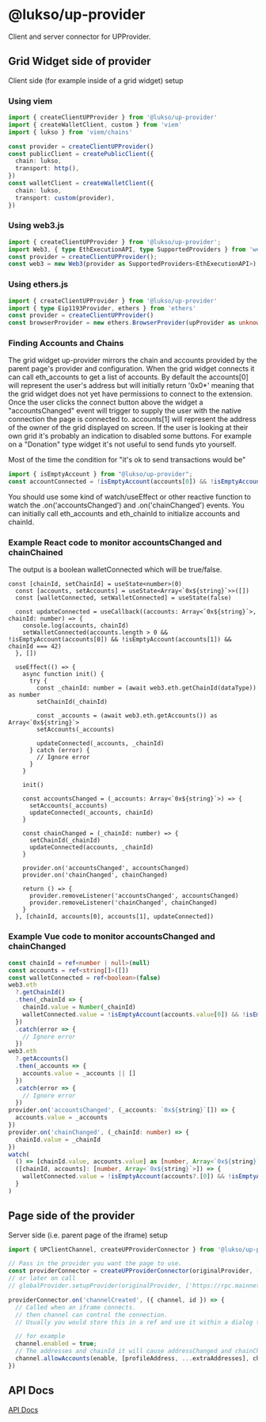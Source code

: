 # @lukso/up-provider

Client and server connector for UPProvider.

## Grid Widget side of provider

Client side (for example inside of a grid widget) setup

### Using viem

```ts
import { createClientUPProvider } from '@lukso/up-provider'
import { createWalletClient, custom } from 'viem'
import { lukso } from 'viem/chains'

const provider = createClientUPProvider()
const publicClient = createPublicClient({
  chain: lukso,
  transport: http(),
})
const walletClient = createWalletClient({
  chain: lukso,
  transport: custom(provider),
})
```

### Using web3.js

```ts
import { createClientUPProvider } from '@lukso/up-provider';
import Web3, { type EthExecutionAPI, type SupportedProviders } from 'web3';
const provider = createClientUPProvider();
const web3 = new Web3(provider as SupportedProviders<EthExecutionAPI>);
```

### Using ethers.js

```ts
import { createClientUPProvider } from '@lukso/up-provider'
import { type Eip1193Provider, ethers } from 'ethers'
const provider = createClientUPProvider()
const browserProvider = new ethers.BrowserProvider(upProvider as unknown as Eip1193Provider)
```

### Finding Accounts and Chains

The grid widget up-provider mirrors the chain and accounts provided by the parent page's
provider and configuration. When the grid widget connects it can call eth_accounts
to get a list of accounts. By default the accounts[0] will represent the user's address
but will initially return '0x0*' meaning that the grid widget does not yet have permissions
to connect to the extension. Once the user clicks the connect button above the widget
a "accountsChanged" event will trigger to supply the user with the native connection
the page is connected to. accounts[1] will represent the address of the owner
of the grid displayed on screen. If the user is looking at their own grid it's probably
an indication to disabled some buttons. For example on a "Donation" type widget it's not
useful to send funds yto yourself.

Most of the time the condition for "it's ok to send transactions would be"

```js
import { isEmptyAccount } from "@lukso/up-provider";
const accountConnected = !isEmptyAccount(accounts[0]) && !isEmptyAccount(accounts[0]) && chainId === 42;
```

You should use some kind of watch/useEffect or other reactive function to watch the
.on('accountsChanged') and .on('chainChanged') events. You can initially call eth_accounts and eth_chainId to initialize accounts and chainId.

### Example React code to monitor accountsChanged and chainChained

The output is a boolean walletConnected which will be true/false.

```tsx
const [chainId, setChainId] = useState<number>(0)
  const [accounts, setAccounts] = useState<Array<`0x${string}`>>([])
  const [walletConnected, setWalletConnected] = useState(false)

  const updateConnected = useCallback((accounts: Array<`0x${string}`>, chainId: number) => {
    console.log(accounts, chainId)
    setWalletConnected(accounts.length > 0 && !isEmptyAccount(accounts[0]) && !isEmptyAccount(accounts[1]) && chainId === 42)
  }, [])

  useEffect(() => {
    async function init() {
      try {
        const _chainId: number = (await web3.eth.getChainId(dataType)) as number
        setChainId(_chainId)

        const _accounts = (await web3.eth.getAccounts()) as Array<`0x${string}`>
        setAccounts(_accounts)

        updateConnected(_accounts, _chainId)
      } catch (error) {
        // Ignore error
      }
    }

    init()

    const accountsChanged = (_accounts: Array<`0x${string}`>) => {
      setAccounts(_accounts)
      updateConnected(_accounts, chainId)
    }

    const chainChanged = (_chainId: number) => {
      setChainId(_chainId)
      updateConnected(accounts, _chainId)
    }

    provider.on('accountsChanged', accountsChanged)
    provider.on('chainChanged', chainChanged)

    return () => {
      provider.removeListener('accountsChanged', accountsChanged)
      provider.removeListener('chainChanged', chainChanged)
    }
  }, [chainId, accounts[0], accounts[1], updateConnected])
```

### Example Vue code to monitor accountsChanged and chainChanged

```ts
const chainId = ref<number | null>(null)
const accounts = ref<string[]>([])
const walletConnected = ref<boolean>(false)
web3.eth
  ?.getChainId()
  .then(_chainId => {
    chainId.value = Number(_chainId)
    walletConnected.value = !isEmptyAccount(accounts.value[0]) && !isEmptyAccount(accounts.value[1]) && chainId.value === 42
  })
  .catch(error => {
    // Ignore error
  })
web3.eth
  ?.getAccounts()
  .then(_accounts => {
    accounts.value = _accounts || []
  })
  .catch(error => {
    // Ignore error
  })
provider.on('accountsChanged', (_accounts: `0x${string}`[]) => {
  accounts.value = _accounts
})
provider.on('chainChanged', (_chainId: number) => {
  chainId.value = _chainId
})
watch(
  () => [chainId.value, accounts.value] as [number, Array<`0x${string}`>],
  ([chainId, accounts]: [number, Array<`0x${string}`>]) => {
    walletConnected.value = !isEmptyAccount(accounts?.[0]) && !isEmptyAccount(accounts?.[1]) && chainId === 42
  }
)
```

## Page side of the provider

Server side (i.e. parent page of the iframe) setup

```ts
import { UPClientChannel, createUPProviderConnector } from '@lukso/up-provider'

// Pass in the provider you want the page to use.
const providerConnector = createUPProviderConnector(originalProvider, ['https://rpc.mainnet.lukso.network'])
// or later on call
// globalProvider.setupProvider(originalProvider, ['https://rpc.mainnet.lukso.network'])

providerConnector.on('channelCreated', ({ channel, id }) => {
  // Called when an iframe connects.
  // then channel can control the connection.
  // Usually you would store this in a ref and use it within a dialog to control the connection.

  // for example
  channel.enabled = true;
  // The addresses and chainId it will cause addressChanged and chainChanged events on the client provider.
  channel.allowAccounts(enable, [profileAddress, ...extraAddresses], chainId)
})

```

## API Docs

[API Docs](https://lukso-network.github.io/tools-up-provider)
